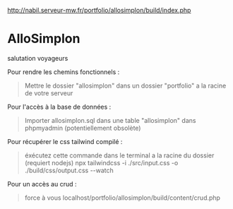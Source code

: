 http://nabil.serveur-mw.fr/portfolio/allosimplon/build/index.php

# AlloSimplon
salutation voyageurs

Pour rendre les chemins fonctionnels : 
>Mettre le dossier "allosimplon" dans un dossier "portfolio" a la racine de votre serveur

Pour l'accès à la base de données : 
>Importer allosimplon.sql dans une table "allosimplon" dans phpmyadmin (potentiellement obsolète)

Pour récupérer le css tailwind compilé :
> éxécutez cette commande dans le terminal a la racine du dossier (requiert nodejs)
> npx tailwindcss -i ./src/input.css -o ./build/css/output.css --watch

Pour un accès au crud : 
> force à vous localhost/portfolio/allosimplon/build/content/crud.php
